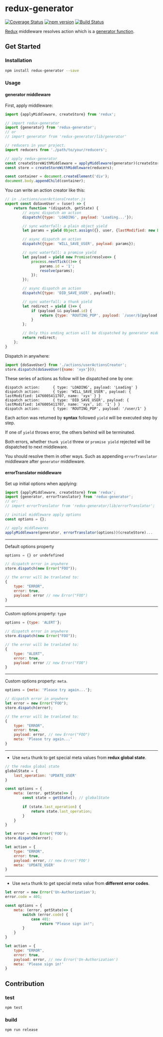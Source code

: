 # redux-generator

[![Coverage Status](https://coveralls.io/repos/github/xuyuanxiang/redux-generator/badge.svg)](https://coveralls.io/github/xuyuanxiang/redux-generator)
[![npm version](https://img.shields.io/npm/v/redux-generator.svg?style=flat-square)](https://www.npmjs.com/package/redux-generator)
[![Build Status](https://img.shields.io/travis/xuyuanxiang/redux-generator/master.svg?style=flat-square)](https://travis-ci.org/xuyuanxiang/redux-generator)

[Redux](http://redux.js.org/) middleware resolves action which is a [generator function](https://developer.mozilla.org/en-US/docs/Web/JavaScript/Reference/Statements/function*).

## Get Started

### Installation

```bash
npm install redux-generator --save
```

### Usage

#### generator middleware

First, apply middleware:
```javascript
import {applyMiddleware, createStore} from 'redux';

// import redux-generator
import {generator} from 'redux-generator';
// or
// import generator from 'redux-generator/lib/generator'

// reducers in your project.
import reducers from './path/to/your/reducers';

// apply redux-generator
const createStoreWithMiddleware = applyMiddleware(generator)(createStore);
const store = createStoreWithMiddleware(reducers);

const container = document.createElement('div');
document.body.appendChild(container);
```

You can write an action creator like this:

```javascript
// in ./actions/userActionsCreator.js
export const doSaveUser = (user) => {
    return function *(dispatch, getState) {
        // async dispatch an action
        dispatch({type: 'LOADING', payload: 'Loading...'});

        // sync waterfall: a plain object yield
        let params = yield Object.assign({}, user, {lastModified: new Date().getTime()});

        // async dispatch an action
        dispatch({type: 'WILL_SAVE_USER', payload: params});

        // sync waterfall: a promise yield
        let payload = yield new Promise(resolve=> {
            process.nextTick(()=> {
                params.id = '1';
                resolve(params);
            });
        });

        // async dispatch an action
        dispatch({type: 'DID_SAVE_USER', payload});

        // sync waterfall: a thunk yield
        let redirect = yield ()=> {
            if (payload && payload.id) {
                return {type: 'ROUTING_POP', payload: `/user/${payload.id}`};
            }
        };

        // Only this ending action will be dispatched by generator middleware after all
        return redirect;
    };
} 
```

Dispatch in anywhere:

```javascript
import {doSaveUser} from './actions/userActionsCreator';
store.dispatch(doSaveUser({name: 'xyx'}));
````

These series of actions as follow will be dispatched one by one:

```
dispatch action:      { type: 'LOADING', payload: 'Loading' }
dispatch action:      { type: 'WILL_SAVE_USER', payload: { lastModified: 1476005411707, name: 'xyx' } }
dispatch action:      { type: 'DID_SAVE_USER', payload: { lastModified: 1476005411707, name: 'xyx', id: '1' } }
dispatch action:      { type: 'ROUTING_POP', payload: '/user/1' }
```

Each action was returned by **syntax** followed `yield` will be executed step by step. 

If one of `yield` throws error, the others behind will be terminated.

Both errors, whether `thunk yield` threw or `promise yield` rejected will be dispatched to next middleware. 

You should resolve them in other ways. Such as appending `errorTranslator` middleware after `generator` middleware.

#### errorTranslator middleware

Set up initial options when applying:

```javascript
import {applyMiddleware, createStore} from 'redux';
import {generator, errorTranslator} from 'redux-generator';
// or:
// import errorTranslator from 'redux-generator/lib/errorTranslator';

// initial middleware apply options
const options = {};

// apply middlewares
applyMiddleware(generator, errorTranslator(options))(createStore)...
```

---

Default options property

```javascript
options = {} or undefefined

// dispatch error in anywhere
store.dispatch(new Error("FOO"));

// the error will be tranlated to:
{
    type: "ERROR",
    error: true,
    payload: error // new Error("FOO")
}
```

---

Custom options property: `type`

```javascript
options = {type: 'ALERT'};

// dispatch error in anywhere
store.dispatch(new Error("FOO"));

// the error will be tranlated to:
{
    type: "ALERT",
    error: true,
    payload: error // new Error("FOO")
}
```

---

Custom options property: `meta`.

```javascript
options = {meta: 'Please try again...'};

// dispatch error in anywhere
let error = new Error("FOO");
store.dispatch(error);

// the error will be tranlated to:
{
    type: "ERROR",
    error: true,
    payload: error, // new Error("FOO")
    meta: 'Please try again...'
}
```

---

+ Use `meta` thunk to get special meta values from **redux global state**.

```javascript
// the redux global state
globalState = {
    last_operation: 'UPDATE_USER'
}

const options = {
    meta: (error, getState)=> {
        const state = getState(); // globalState
        
        if (state.last_operation) {
            return state.last_operation;
        }
    }
}

let error = new Error('FOO');
store.dispatch(error);

let action = {
    type: "ERROR",
    error: true,
    payload: error, // new Error('FOO')
    meta: 'UPDATE_USER'
}
```

---

+ Use `meta` thunk to get special meta value from **different error codes**.

```javascript
let error = new Error('Un-Authorization');
error.code = 401;

const options = {
    meta: (error, getState)=> {
        switch (error.code) {
            case 401:
                return "Please sign in!";
        }
    }
}

let action = {
    type: "ERROR",
    error: true,
    payload: error, // new Error('Un-Authorization')
    meta: 'Please sign in!'
}
```



## Contribution

### test
```
npm test
```

### build
```
npm run release
```